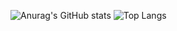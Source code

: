 ![Anurag's GitHub stats](https://github-readme-stats.vercel.app/api?username=Ricardo13321&show_icons=true&theme=radical)
![Top Langs](https://github-readme-stats.vercel.app/api/top-langs/?username=Ricardo13321&dcompact_progress=true)
<!--
**Ricardo13321/Ricardo13321** is a ✨ _special_ ✨ repository because its `README.md` (this file) appears on your GitHub profile.

Here are some ideas to get you started:

- 🔭 I’m currently working on ...
- 🌱 I’m currently learning ...
- 👯 I’m looking to collaborate on ...
- 🤔 I’m looking for help with ...
- 💬 Ask me about ...
- 📫 How to reach me: ...
- 😄 Pronouns: ...
- ⚡ Fun fact: ...
-->
